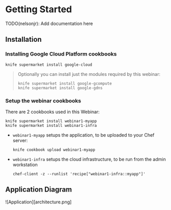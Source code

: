 # Getting Started

TODO(nelsonjr): Add documentation here

## Installation

### Installing Google Cloud Platform cookbooks

    knife supermarket install google-cloud

> Optionally you can install just the modules required by this webinar:
>
>     knife supermarket install google-gcompute
>     knife supermarket install google-gdns

### Setup the webinar cookbooks

There are 2 cookbooks used in this Webinar:

    knife supermarket install webinar1-myapp
    knife supermarket install webinar1-infra

- `webinar1-myapp` setups the application, to be uploaded to your Chef server:

      knife cookbook upload webinar1-myapp

- `webinar1-infra` setups the cloud infrastructure, to be run from the admin workstation

      chef-client -z --runlist 'recipe["webinar1-infra::myapp"]'

## Application Diagram

![Application][architecture.png]
